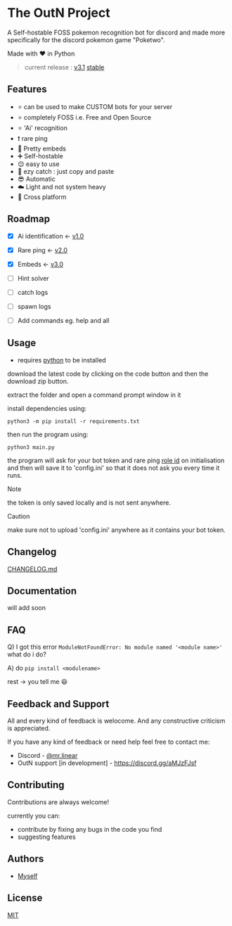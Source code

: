 
# The OutN Project

A Self-hostable FOSS pokemon recognition bot for discord and made more specifically for the discord pokemon game "Poketwo".

Made with ❤️ in Python
> current release : [v3.1](https://github.com/Pranjal-SB/OutN/blob/main/CHANGELOG.md#v31) [stable](https://github.com/Pranjal-SB/OutN/releases/latest)

## Features
- ⭐ can be used to make CUSTOM bots for your server
- ⭐ completely FOSS i.e. Free and Open Source
- ⭐ 'Ai' recognition
- ❗ rare ping
- 🤩 Pretty embeds
- ➕ Self-hostable
- 😌 easy to use
- 💪 ezy catch : just copy and paste
- 😎 Automatic
- ☁️ Light and not system heavy
- 🤝 Cross platform


## Roadmap

- [x] Ai identification <- [v1.0](https://github.com/Pranjal-SB/OutN/blob/main/CHANGELOG.md#v10)
- [x] Rare ping <- [v2.0](https://github.com/Pranjal-SB/OutN/blob/main/CHANGELOG.md#v20)
- [x] Embeds <- [v3.0](https://github.com/Pranjal-SB/OutN/blob/main/CHANGELOG.md#v30)
- [ ] Hint solver
- [ ] catch logs
- [ ] spawn logs
- [ ] Add commands eg. help and all




## Usage

- requires [python](https://www.python.org/) to be installed

download the latest code by clicking on the code button and then the download zip button.

extract the folder and open a command prompt window in it

install dependencies using:
```
python3 -m pip install -r requirements.txt
```
then run the program using:
```
python3 main.py
```
the program will ask for your bot token  and rare ping [role id](https://discordhelp.net/role-id) on initialisation
and then will save it to 'config.ini' so that it does not ask you every time it runs.

> [!NOTE]
> the token is only saved locally and is not sent anywhere.

> [!CAUTION]
> make sure not to upload 'config.ini' anywhere as it contains your bot token.


## Changelog

[CHANGELOG.md](https://github.com/Pranjal-SB/OutN/blob/main/CHANGELOG.md)

## Documentation

will add soon


## FAQ

Q) I got this error ``` ModuleNotFoundError: No module named '<module name>' ``` what do i do?

A) do ```pip install <modulename>```

rest -> you tell me 😆


## Feedback and Support

All and every kind of feedback is welocome.
And any constructive criticism is appreciated.

If you have any kind of feedback or need help feel free to contact me:
- Discord - [@mr.linear](https://discordapp.com/users/1140568955220656160)
- OutN support [in development] - https://discord.gg/aMJzFJsf
## Contributing

Contributions are always welcome!

currently you can:
- contribute by fixing any bugs in the code you find
- suggesting features

## Authors

- [Myself](https://github.com/Pranjal-SB)


## License

[MIT](https://github.com/Pranjal-SB/OutN?tab=MIT-1-ov-file)

